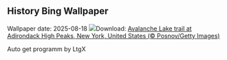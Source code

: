 ## History Bing Wallpaper
Wallpaper date: 2025-08-18
![](https://www.bing.com/th?id=OHR.AvalancheLake_EN-IN2042962209_UHD.jpg&w=1000)Download: [Avalanche Lake trail at Adirondack High Peaks, New York, United States (© Posnov/Getty Images)](https://www.bing.com/th?id=OHR.AvalancheLake_EN-IN2042962209_UHD.jpg)

Auto get programm by LtgX

